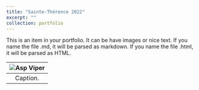 ```yaml
---
title: "Sainte-Thérence 2022"
excerpt: ""
collection: portfolio
---
```


This is an item in your portfolio. It can be have images or nice text. If you name the file .md, it will be parsed as markdown. If you name the file .html, it will be parsed as HTML. 

| ![Asp Viper](/images/Asp_viper.JPG) |
|:--:| 
| Caption.


